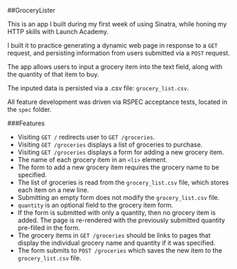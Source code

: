##GroceryLister

This is an app I built during my first week of using Sinatra, while honing my HTTP skills with Launch Academy.

I built it to practice generating a dynamic web page in response to a `GET` request, and persisting information from users submitted via a `POST` request.

The app allows users to input a grocery item into the text field, along with the quantity of that item to buy.

The inputed data is persisted via a .csv file: `grocery_list.csv`.

All feature development was driven via RSPEC acceptance tests, located in the `spec` folder.

###Features
* Visiting `GET /` redirects user to `GET /groceries`.
* Visiting `GET /groceries` displays a list of groceries to purchase.
* Visiting `GET /groceries` displays a form for adding a new grocery item.
* The name of each grocery item in an `<li>` element.
* The form to add a new grocery item requires the grocery name to be specified.
* The list of groceries is read from the `grocery_list.csv` file, which stores each item on a new line.
* Submitting an empty form does not modify the `grocery_list.csv` file.
* `quantity` is an optional field to the grocery item form.
* If the form is submitted with only a quantity, then no grocery item is added. The page is re-rendered with the previously submitted quantity pre-filled in the form.
* The grocery items in `GET /groceries` should be links to pages that display the individual grocery name and quantity if it was specified.
* The form submits to `POST /groceries` which saves the new item to the `grocery_list.csv` file.
